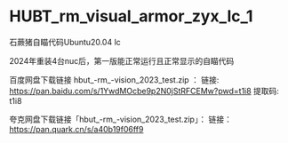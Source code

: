 # HUBT_rm_visual_armor_zyx_lc_1
石蕨猪自瞄代码Ubuntu20.04 lc 


2024年重装4台nuc后，第一版能正常运行且正常显示的自瞄代码

百度网盘下载链接 hbut_-rm_-vision_2023_test.zip ：
链接: https://pan.baidu.com/s/1YwdMOcbe9p2N0jStRFCEMw?pwd=t1i8 提取码: t1i8 



夸克网盘下载链接「hbut_-rm_-vision_2023_test.zip」：
链接：https://pan.quark.cn/s/a40b19f06ff9




